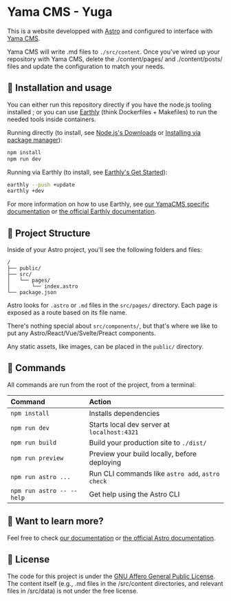 # Yama CMS - Yuga

This is a website developped with [Astro](https://astro.build/) and configured to interface with [Yama CMS](https://yama-cms.com/).

Yama CMS will write .md files to `./src/content`.
Once you've wired up your repository with Yama CMS, delete the ./content/pages/ and ./content/posts/ files and update the configuration to match your needs.

## 🎯 Installation and usage

You can either run this repository directly if you have the node.js tooling installed ; or you can use [Earthly](https://docs.yama-cms.com/docs/guide/build-deploy-earthly) (think Dockerfiles + Makefiles) to run the needed tools inside containers.

Running directly (to install, see [Node.js's Downloads](https://nodejs.org/en/download) or [Installing via package manager](https://nodejs.org/en/download/package-manager)):
```bash
npm install
npm run dev
```
Running via Earthly (to install, see [Earthly's Get Started](https://earthly.dev/get-earthly)):
```bash
earthly --push +update
earthly +dev
```
For more information on how to use Earthly, see [our YamaCMS specific documentation](https://docs.yama-cms.com/docs/guide/build-deploy-earthly/) or [the official Earthly documentation](https://docs.earthly.dev/basics).

## 🚀 Project Structure

Inside of your Astro project, you'll see the following folders and files:

```text
/
├── public/
├── src/
│   └── pages/
│       └── index.astro
└── package.json
```

Astro looks for `.astro` or `.md` files in the `src/pages/` directory. Each page is exposed as a route based on its file name.

There's nothing special about `src/components/`, but that's where we like to put any Astro/React/Vue/Svelte/Preact components.

Any static assets, like images, can be placed in the `public/` directory.

## 🧞 Commands

All commands are run from the root of the project, from a terminal:

| Command                   | Action                                           |
| :------------------------ | :----------------------------------------------- |
| `npm install`             | Installs dependencies                            |
| `npm run dev`             | Starts local dev server at `localhost:4321`      |
| `npm run build`           | Build your production site to `./dist/`          |
| `npm run preview`         | Preview your build locally, before deploying     |
| `npm run astro ...`       | Run CLI commands like `astro add`, `astro check` |
| `npm run astro -- --help` | Get help using the Astro CLI                     |

## 👀 Want to learn more?

Feel free to check [our documentation](https://docs.yama-cms.com) or [the official Astro documentation](https://docs.astro.build).

## 📜 License

The code for this project is under the [GNU Affero General Public License](./LICENSE). 
The content itself (e.g., .md files in the /src/content directories, and relevant files in /src/data) is not under the free license.


